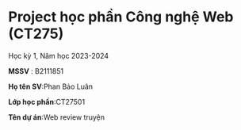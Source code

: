 # Project học phần Công nghệ Web (CT275)

Học kỳ 1, Năm học 2023-2024

**MSSV** : B2111851

**Họ tên SV**:Phan Bảo Luân

**Lớp học phần**:CT27501

**Tên dự án**:Web review truyện
